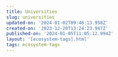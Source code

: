 ```yaml
---
title: Universities
slug: universities
updated-on: '2024-01-02T09:46:13.958Z'
created-on: '2023-12-20T13:24:23.947Z'
published-on: '2024-01-05T11:05:12.994Z'
layout: '[ecosystem-tags].html'
tags: ecosystem-tags
---
```



